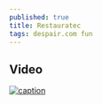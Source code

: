 ```yaml
---
published: true
title: Restauratec
tags: despair.com fun
---
```

## Video

[![caption](https://img.youtube.com/vi/ER-VpwrYVfo/0.jpg)](https://www.youtube.com/watch?v=ER-VpwrYVfo)
